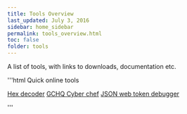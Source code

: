 ```yaml
---
title: Tools Overview
last_updated: July 3, 2016
sidebar: home_sidebar
permalink: tools_overview.html
toc: false
folder: tools
---
```


A list of tools, with links to downloads, documentation etc.

'''html
Quick online tools 

<a href="https://cryptii.com/pipes/hex-decoder">Hex decoder</a>
<a href="https://gchq.github.io/CyberChef/">GCHQ Cyber chef</a>
<a href="https://jwt.io/">JSON web token debugger</a>


'''

